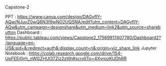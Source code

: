 Capstone-2

PPT : https://www.canva.com/design/DAGyfIY-AQw/NJuvZ0wQ6N3f9wNO2UQSNA/edit?utm_content=DAGyfIY-AQw&utm_campaign=designshare&utm_medium=link2&utm_source=sharebutton
Dashboard : https://public.tableau.com/views/Capstone2_17569917407780/Dashboard2?:language=en-US&:sid=&:redirect=auth&:display_count=n&:origin=viz_share_link
Jupyter Notebook : https://colab.research.google.com/drive/1S4-UpFEEi0jrh_nWGZHUl37Ziz2ztllh#scrollTo=4XyrpzKUDhRR 

